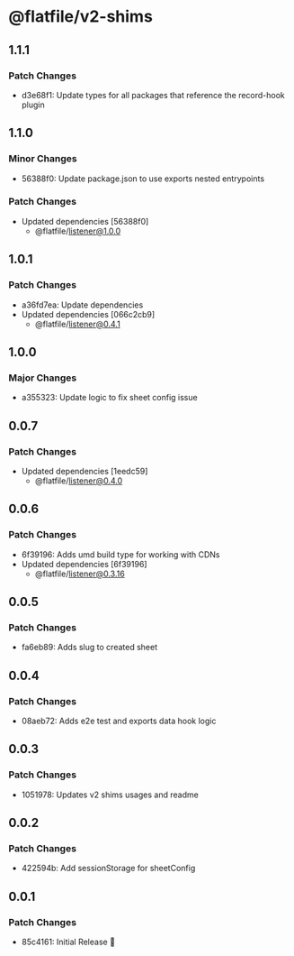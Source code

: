 # @flatfile/v2-shims

## 1.1.1

### Patch Changes

- d3e68f1: Update types for all packages that reference the record-hook plugin

## 1.1.0

### Minor Changes

- 56388f0: Update package.json to use exports nested entrypoints

### Patch Changes

- Updated dependencies [56388f0]
  - @flatfile/listener@1.0.0

## 1.0.1

### Patch Changes

- a36fd7ea: Update dependencies
- Updated dependencies [066c2cb9]
  - @flatfile/listener@0.4.1

## 1.0.0

### Major Changes

- a355323: Update logic to fix sheet config issue

## 0.0.7

### Patch Changes

- Updated dependencies [1eedc59]
  - @flatfile/listener@0.4.0

## 0.0.6

### Patch Changes

- 6f39196: Adds umd build type for working with CDNs
- Updated dependencies [6f39196]
  - @flatfile/listener@0.3.16

## 0.0.5

### Patch Changes

- fa6eb89: Adds slug to created sheet

## 0.0.4

### Patch Changes

- 08aeb72: Adds e2e test and exports data hook logic

## 0.0.3

### Patch Changes

- 1051978: Updates v2 shims usages and readme

## 0.0.2

### Patch Changes

- 422594b: Add sessionStorage for sheetConfig

## 0.0.1

### Patch Changes

- 85c4161: Initial Release 🚀
